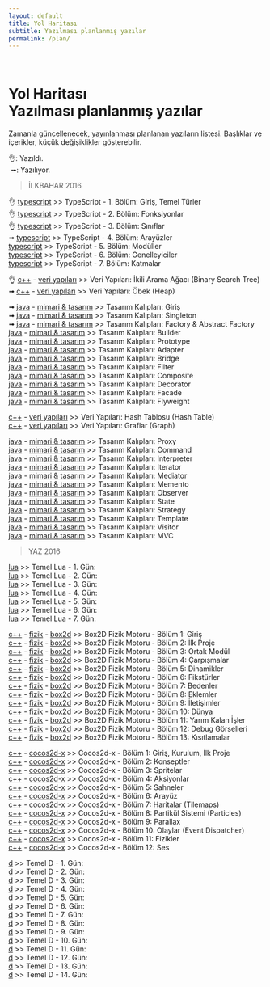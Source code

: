 ```yaml
---
layout: default
title: Yol Haritası
subtitle: Yazılması planlanmış yazılar
permalink: /plan/
---
```


<br/>
<h1 class="page-title">
    <div class="page-title__text">Yol Haritası</div>
    <div class="page-title__subtitle">
    Yazılması planlanmış yazılar
    </div>
</h1>

Zamanla güncellenecek, yayınlanması planlanan yazıların listesi. Başlıklar ve içerikler, küçük değişiklikler gösterebilir.  

👌: Yazıldı.  
&nbsp;➟: Yazılıyor.  

> İLKBAHAR 2016

👌 [typescript][cTS] >> TypeScript - 1. Bölüm: Giriş, Temel Türler  
👌 [typescript][cTS] >> TypeScript - 2. Bölüm: Fonksiyonlar  
👌 [typescript][cTS] >> TypeScript - 3. Bölüm: Sınıflar  
➟ [typescript][cTS] >> TypeScript - 4. Bölüm: Arayüzler  
[typescript][cTS] >> TypeScript - 5. Bölüm: Modüller  
[typescript][cTS] >> TypeScript - 6. Bölüm: Genelleyiciler  
[typescript][cTS] >> TypeScript - 7. Bölüm: Katmalar  

👌 [c++][cCPP] - [veri yapıları][cVY] >> Veri Yapıları: İkili Arama Ağacı (Binary Search Tree)  
➟ [c++][cCPP] - [veri yapıları][cVY] >> Veri Yapıları: Öbek (Heap)  

➟ [java][cJAVA] - [mimari & tasarım][cMT] >> Tasarım Kalıpları: Giriş  
➟ [java][cJAVA] - [mimari & tasarım][cMT] >> Tasarım Kalıpları: Singleton  
➟ [java][cJAVA] - [mimari & tasarım][cMT] >> Tasarım Kalıpları: Factory & Abstract Factory  
[java][cJAVA] - [mimari & tasarım][cMT] >> Tasarım Kalıpları: Builder  
[java][cJAVA] - [mimari & tasarım][cMT] >> Tasarım Kalıpları: Prototype  
[java][cJAVA] - [mimari & tasarım][cMT] >> Tasarım Kalıpları: Adapter  
[java][cJAVA] - [mimari & tasarım][cMT] >> Tasarım Kalıpları: Bridge  
[java][cJAVA] - [mimari & tasarım][cMT] >> Tasarım Kalıpları: Filter  
[java][cJAVA] - [mimari & tasarım][cMT] >> Tasarım Kalıpları: Composite  
[java][cJAVA] - [mimari & tasarım][cMT] >> Tasarım Kalıpları: Decorator  
[java][cJAVA] - [mimari & tasarım][cMT] >> Tasarım Kalıpları: Facade  
[java][cJAVA] - [mimari & tasarım][cMT] >> Tasarım Kalıpları: Flyweight  

[c++][cCPP] - [veri yapıları][cVY] >> Veri Yapıları: Hash Tablosu (Hash Table)  
[c++][cCPP] - [veri yapıları][cVY] >> Veri Yapıları: Graflar (Graph)  

[java][cJAVA] - [mimari & tasarım][cMT] >> Tasarım Kalıpları: Proxy   
[java][cJAVA] - [mimari & tasarım][cMT] >> Tasarım Kalıpları: Command  
[java][cJAVA] - [mimari & tasarım][cMT] >> Tasarım Kalıpları: Interpreter  
[java][cJAVA] - [mimari & tasarım][cMT] >> Tasarım Kalıpları: Iterator  
[java][cJAVA] - [mimari & tasarım][cMT] >> Tasarım Kalıpları: Mediator  
[java][cJAVA] - [mimari & tasarım][cMT] >> Tasarım Kalıpları: Memento   
[java][cJAVA] - [mimari & tasarım][cMT] >> Tasarım Kalıpları: Observer  
[java][cJAVA] - [mimari & tasarım][cMT] >> Tasarım Kalıpları: State  
[java][cJAVA] - [mimari & tasarım][cMT] >> Tasarım Kalıpları: Strategy  
[java][cJAVA] - [mimari & tasarım][cMT] >> Tasarım Kalıpları: Template  
[java][cJAVA] - [mimari & tasarım][cMT] >> Tasarım Kalıpları: Visitor   
[java][cJAVA] - [mimari & tasarım][cMT] >> Tasarım Kalıpları: MVC  

> YAZ 2016

[lua][cLUA] >> Temel Lua - 1. Gün:  
[lua][cLUA] >> Temel Lua - 2. Gün:  
[lua][cLUA] >> Temel Lua - 3. Gün:  
[lua][cLUA] >> Temel Lua - 4. Gün:  
[lua][cLUA] >> Temel Lua - 5. Gün:  
[lua][cLUA] >> Temel Lua - 6. Gün:  
[lua][cLUA] >> Temel Lua - 7. Gün:  

[c++][cCPP] - [fizik][cFIZ] - [box2d][cBOX2D] >> Box2D Fizik Motoru - Bölüm 1: Giriş  
[c++][cCPP] - [fizik][cFIZ] - [box2d][cBOX2D] >> Box2D Fizik Motoru - Bölüm 2: İlk Proje  
[c++][cCPP] - [fizik][cFIZ] - [box2d][cBOX2D] >> Box2D Fizik Motoru - Bölüm 3: Ortak Modül  
[c++][cCPP] - [fizik][cFIZ] - [box2d][cBOX2D] >> Box2D Fizik Motoru - Bölüm 4: Çarpışmalar  
[c++][cCPP] - [fizik][cFIZ] - [box2d][cBOX2D] >> Box2D Fizik Motoru - Bölüm 5: Dinamikler  
[c++][cCPP] - [fizik][cFIZ] - [box2d][cBOX2D] >> Box2D Fizik Motoru - Bölüm 6: Fikstürler  
[c++][cCPP] - [fizik][cFIZ] - [box2d][cBOX2D] >> Box2D Fizik Motoru - Bölüm 7: Bedenler  
[c++][cCPP] - [fizik][cFIZ] - [box2d][cBOX2D] >> Box2D Fizik Motoru - Bölüm 8: Eklemler  
[c++][cCPP] - [fizik][cFIZ] - [box2d][cBOX2D] >> Box2D Fizik Motoru - Bölüm 9: İletişimler  
[c++][cCPP] - [fizik][cFIZ] - [box2d][cBOX2D] >> Box2D Fizik Motoru - Bölüm 10: Dünya  
[c++][cCPP] - [fizik][cFIZ] - [box2d][cBOX2D] >> Box2D Fizik Motoru - Bölüm 11: Yarım Kalan İşler  
[c++][cCPP] - [fizik][cFIZ] - [box2d][cBOX2D] >> Box2D Fizik Motoru - Bölüm 12: Debug Görselleri  
[c++][cCPP] - [fizik][cFIZ] - [box2d][cBOX2D] >> Box2D Fizik Motoru - Bölüm 13: Kısıtlamalar  

[c++][cCPP] - [cocos2d-x][cCOCOS] >> Cocos2d-x - Bölüm 1: Giriş, Kurulum, İlk Proje  
[c++][cCPP] - [cocos2d-x][cCOCOS] >> Cocos2d-x - Bölüm 2: Konseptler  
[c++][cCPP] - [cocos2d-x][cCOCOS] >> Cocos2d-x - Bölüm 3: Spritelar  
[c++][cCPP] - [cocos2d-x][cCOCOS] >> Cocos2d-x - Bölüm 4: Aksiyonlar  
[c++][cCPP] - [cocos2d-x][cCOCOS] >> Cocos2d-x - Bölüm 5: Sahneler  
[c++][cCPP] - [cocos2d-x][cCOCOS] >> Cocos2d-x - Bölüm 6: Arayüz  
[c++][cCPP] - [cocos2d-x][cCOCOS] >> Cocos2d-x - Bölüm 7: Haritalar (Tilemaps)  
[c++][cCPP] - [cocos2d-x][cCOCOS] >> Cocos2d-x - Bölüm 8: Partikül Sistemi (Particles)  
[c++][cCPP] - [cocos2d-x][cCOCOS] >> Cocos2d-x - Bölüm 9: Parallax  
[c++][cCPP] - [cocos2d-x][cCOCOS] >> Cocos2d-x - Bölüm 10: Olaylar (Event Dispatcher)  
[c++][cCPP] - [cocos2d-x][cCOCOS] >> Cocos2d-x - Bölüm 11: Fizikler  
[c++][cCPP] - [cocos2d-x][cCOCOS] >> Cocos2d-x - Bölüm 12: Ses  

[d][cD] >> Temel D - 1. Gün:  
[d][cD] >> Temel D - 2. Gün:  
[d][cD] >> Temel D - 3. Gün:  
[d][cD] >> Temel D - 4. Gün:  
[d][cD] >> Temel D - 5. Gün:  
[d][cD] >> Temel D - 6. Gün:  
[d][cD] >> Temel D - 7. Gün:  
[d][cD] >> Temel D - 8. Gün:  
[d][cD] >> Temel D - 9. Gün:  
[d][cD] >> Temel D - 10. Gün:  
[d][cD] >> Temel D - 11. Gün:  
[d][cD] >> Temel D - 12. Gün:  
[d][cD] >> Temel D - 13. Gün:  
[d][cD] >> Temel D - 14. Gün:  

[cvy]: /kategori/veriyapilari
[cmt]: /kategori/mimari&tasarim
[cd]: /kategori/d
[ccpp]: /kategori/cpp
[cpython]: /kategori/python
[cjava]: /kategori/java
[clua]: /kategori/lua
[cgenel]: /kategori/genel
[ccocos]: /kategori/cocos
[cbox2d]: /kategori/box2d
[csfml]: /kategori/sfml
[cjekyll]: /kategori/jekyll
[cemacs]: /kategori/emacs
[cmat]: /kategori/matematik
[cyz]: /kategori/yapayzeka
[clibgdx]: /kategori/libgdx
[ccsharp]: /kategori/csharp
[cwpf]: /kategori/wpf
[cfiz]: /kategori/fizik
[cdx12]: /kategori/directx
[cvulkan]: /kategori/vulkan
[cts]: /kategori/typescript